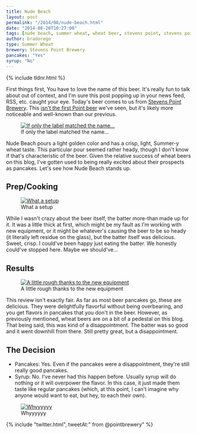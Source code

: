 ```yaml
---
title: Nude Beach
layout: post
permalink: "/2014/08/nude-beach.html"
date: "2014-08-20T10:27:00"
tags: [nude beach, summer wheat, wheat beer, stevens point, stevens point brewery, wisconsin]
author: bradorego
type: Summer Wheat
brewery: Stevens Point Brewery
pancakes: "Yes"
syrup: "No"
---
```


{% include tldnr.html %}

First things first, You have to love the name of this beer. It's really fun to talk about out of context, and I'm sure this post popping up in your news feed, RSS, etc. caught your eye. Today's beer comes to us from <a href="http://www.pointbeer.com" target="_blank">Stevens Point Brewery</a>. This <a href="http://beerbatterbreakfast.com/2013/10/whole-hog-pumpkin-ale.html" target="_blank">isn't the first Point beer</a> we've seen, but it's likely more noticeable and well-known than our previous.

<figure class="imageWrap">
  <a href="{{ site.url }}/assets/full/nudebeach/beer.jpg" target="_blank">
    <img src="{{ site.url }}/assets/compressed/nudebeach/beer.jpg" alt="If only the label matched the name..." />
  </a>
  <figcaption>
    If only the label matched the name...
  </figcaption>
</figure>

Nude Beach pours a light golden color and has a crisp, light, Summer-y wheat taste. This particular pour seemed rather heady, though I don't know if that's characteristic of the beer. Given the relative success of wheat beers on this blog, I've gotten used to being really excited about their prospects as pancakes. Let's see how Nude Beach stands up.

## Prep/Cooking

<figure class="imageWrap">
  <a href="{{ site.url }}/assets/full/nudebeach/batter.jpg" target="_blank">
    <img src="{{ site.url }}/assets/compressed/nudebeach/batter.jpg" alt="What a setup" />
  </a>
  <figcaption>
    What a setup
  </figcaption>
</figure>

While I wasn't crazy about the beer itself, the batter more-than made up for it. It was a little thick at first, which might be my fault as I'm working with new equipment, or it might be whatever's causing the beer to be so heady (it literally left residue on the glass), but the batter itself was delicious. Sweet, crisp. I could've been happy just eating the batter. We honestly could've stopped here. Maybe we should've...

## Results

<figure class="imageWrap">
  <a href="{{ site.url }}/assets/full/nudebeach/pancakes.jpg" target="_blank">
    <img src="{{ site.url }}/assets/compressed/nudebeach/pancakes.jpg" alt="A little rough thanks to the new equipment" />
  </a>
  <figcaption>
    A little rough thanks to the new equipment
  </figcaption>
</figure>

This review isn't exactly fair. As far as most beer pancakes go, these are delicious. They were delightfully flavorful without being overbearing, and you get flavors in pancakes that you don't in the beer. However, as previously mentioned, wheat beers are on a bit of a pedestal on this blog. That being said, this was kind of a disappointment. The batter was so good and it went downhill from there. Still pretty great, but a disappointment.

## The Decision

* Pancakes: Yes. Even if the pancakes were a disappointment, they're still really good pancakes.
* Syrup: No. I've never had this happen before. Usually syrup will do nothing or it will overpower the flavor. In this case, it just made them taste like regular pancakes (which, at this point, I can't imagine why anyone would want to eat, but hey, to each their own).

<figure class="imageWrap">
  <a href="{{ site.url }}/assets/full/nudebeach/syrup.jpg" target="_blank">
    <img src="{{ site.url }}/assets/compressed/nudebeach/syrup.jpg" alt="Whyyyyyy" />
  </a>
  <figcaption>
    Whyyyyyy
  </figcaption>
</figure>

{% include "twitter.html", tweetAt:" from @pointbrewery" %}
